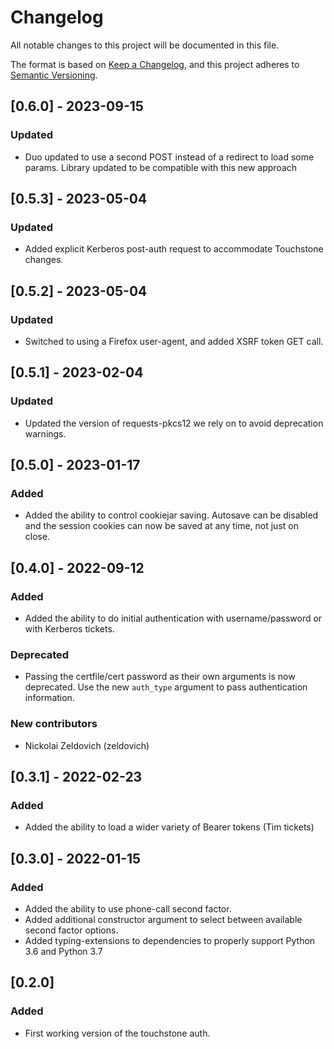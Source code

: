 # Changelog
All notable changes to this project will be documented in this file.

The format is based on [Keep a Changelog](https://keepachangelog.com/en/1.0.0/),
and this project adheres to [Semantic Versioning](https://semver.org/spec/v2.0.0.html).

## [0.6.0] - 2023-09-15
### Updated
- Duo updated to use a second POST instead of a redirect to load some params.
  Library updated to be compatible with this new approach

## [0.5.3] - 2023-05-04
### Updated
- Added explicit Kerberos post-auth request to accommodate Touchstone changes. 

## [0.5.2] - 2023-05-04
### Updated
- Switched to using a Firefox user-agent, and added XSRF token GET call.

## [0.5.1] - 2023-02-04
### Updated
- Updated the version of requests-pkcs12 we rely on to avoid deprecation warnings.

## [0.5.0] - 2023-01-17
### Added
- Added the ability to control cookiejar saving. Autosave can be disabled
  and the session cookies can now be saved at any time, not just on close.

## [0.4.0] - 2022-09-12
### Added
- Added the ability to do initial authentication with username/password
  or with Kerberos tickets.
### Deprecated
- Passing the certfile/cert password as their own arguments is now deprecated.
  Use the new `auth_type` argument to pass authentication information.
### New contributors
- Nickolai Zeldovich (zeldovich)

## [0.3.1] - 2022-02-23
### Added
- Added the ability to load a wider variety of Bearer tokens (Tim tickets)

## [0.3.0] - 2022-01-15
### Added
- Added the ability to use phone-call second factor.
- Added additional constructor argument to select between
  available second factor options.
- Added typing-extensions to dependencies to properly support
  Python 3.6 and Python 3.7

## [0.2.0]
### Added
- First working version of the touchstone auth.